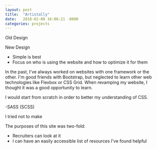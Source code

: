 ```yaml
---
layout: post
title:  "Artistally"
date:   2018-02-08 16:06:21 -0800
categories: projects
---
```

Old Design


New Design


- Simple is best
- Focus on who is using the website and how to optimize it for them

In the past, I've always worked on websites with one framework or the other. I'm good friends with Bootstrap, but neglected to learn other web technologies like Flexbox or CSS Grid. When revamping my website, I thought it was a good opportunity to learn.

I would start from scratch in order to better my understanding of CSS.

-SASS (SCSS)

I tried not to make

The purposes of this site was two-fold:

- Recruiters can look at it
- I can have an easily accessible list of resources I've found helpful